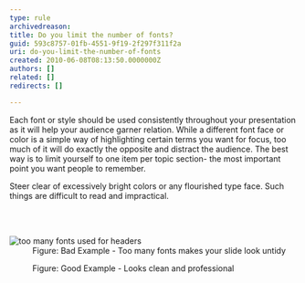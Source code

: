 ```yaml
---
type: rule
archivedreason: 
title: Do you limit the number of fonts?
guid: 593c8757-01fb-4551-9f19-2f297f311f2a
uri: do-you-limit-the-number-of-fonts
created: 2010-06-08T08:13:50.0000000Z
authors: []
related: []
redirects: []

---
```




  <p>Each font or style should be used consistently throughout your presentation as it will help your audience garner relation.&#160;While a&#160;different font face or color is a simple way of highlighting certain terms you want for focus, too much of it will do exactly the opposite and distract the audience. The best way is to limit yourself to one item per topic section- the most important point you want people to remember.</p>
<p>Steer clear of excessively bright colors or any flourished type face. Such things are difficult to read and impractical.</p>

<br><excerpt class='endintro'></excerpt><br>

  <dl>
    <dt><img class="ms-rteCustom-ImageArea" alt="too many fonts used for headers" src="/Standards/Communication/RulesToBetterPowerpointPresentations/PublishingImages/BadLimitFont.jpg" /> </dt>
    <dd class="ms-rteCustom-FigureBad">Figure&#58; Bad Example - Too many fonts makes your slide look untidy</dd>
</dl>
<dl>
    <dt><img alt="" class="ms-rteCustom-ImageArea" src="/Standards/Communication/RulesToBetterPowerpointPresentations/PublishingImages/GoodLimitFont.jpg" /> </dt>
    <dd class="ms-rteCustom-FigureGood">Figure&#58; Good Example -&#160;Looks clean and&#160;professional </dd>
</dl>




